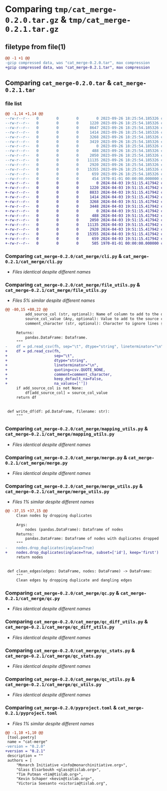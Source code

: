 # Comparing `tmp/cat_merge-0.2.0.tar.gz` & `tmp/cat_merge-0.2.1.tar.gz`

## filetype from file(1)

```diff
@@ -1 +1 @@
-gzip compressed data, was "cat_merge-0.2.0.tar", max compression
+gzip compressed data, was "cat_merge-0.2.1.tar", max compression
```

## Comparing `cat_merge-0.2.0.tar` & `cat_merge-0.2.1.tar`

### file list

```diff
@@ -1,14 +1,14 @@
--rw-r--r--   0        0        0        0 2023-09-26 18:25:54.185326 cat_merge-0.2.0/cat_merge/__init__.py
--rw-r--r--   0        0        0     1220 2023-09-26 18:25:54.185326 cat_merge-0.2.0/cat_merge/cli.py
--rw-r--r--   0        0        0     8647 2023-09-26 18:25:54.185326 cat_merge-0.2.0/cat_merge/file_utils.py
--rw-r--r--   0        0        0     1414 2023-09-26 18:25:54.185326 cat_merge-0.2.0/cat_merge/mapping_utils.py
--rw-r--r--   0        0        0     3268 2023-09-26 18:25:54.185326 cat_merge-0.2.0/cat_merge/merge.py
--rw-r--r--   0        0        0     3419 2023-09-26 18:25:54.185326 cat_merge-0.2.0/cat_merge/merge_utils.py
--rw-r--r--   0        0        0        0 2023-09-26 18:25:54.185326 cat_merge-0.2.0/cat_merge/model/__init__.py
--rw-r--r--   0        0        0      488 2023-09-26 18:25:54.185326 cat_merge-0.2.0/cat_merge/model/merged_kg.py
--rw-r--r--   0        0        0     2050 2023-09-26 18:25:54.185326 cat_merge-0.2.0/cat_merge/qc.py
--rw-r--r--   0        0        0    11135 2023-09-26 18:25:54.185326 cat_merge-0.2.0/cat_merge/qc_diff_utils.py
--rw-r--r--   0        0        0     2920 2023-09-26 18:25:54.185326 cat_merge-0.2.0/cat_merge/qc_stats.py
--rw-r--r--   0        0        0    15355 2023-09-26 18:25:54.185326 cat_merge-0.2.0/cat_merge/qc_utils.py
--rw-r--r--   0        0        0      659 2023-09-26 18:25:54.185326 cat_merge-0.2.0/pyproject.toml
--rw-r--r--   0        0        0      454 1970-01-01 00:00:00.000000 cat_merge-0.2.0/PKG-INFO
+-rw-r--r--   0        0        0        0 2024-04-03 19:51:15.417942 cat_merge-0.2.1/cat_merge/__init__.py
+-rw-r--r--   0        0        0     1220 2024-04-03 19:51:15.417942 cat_merge-0.2.1/cat_merge/cli.py
+-rw-r--r--   0        0        0     8833 2024-04-03 19:51:15.417942 cat_merge-0.2.1/cat_merge/file_utils.py
+-rw-r--r--   0        0        0     1414 2024-04-03 19:51:15.417942 cat_merge-0.2.1/cat_merge/mapping_utils.py
+-rw-r--r--   0        0        0     3268 2024-04-03 19:51:15.417942 cat_merge-0.2.1/cat_merge/merge.py
+-rw-r--r--   0        0        0     3448 2024-04-03 19:51:15.417942 cat_merge-0.2.1/cat_merge/merge_utils.py
+-rw-r--r--   0        0        0        0 2024-04-03 19:51:15.417942 cat_merge-0.2.1/cat_merge/model/__init__.py
+-rw-r--r--   0        0        0      488 2024-04-03 19:51:15.417942 cat_merge-0.2.1/cat_merge/model/merged_kg.py
+-rw-r--r--   0        0        0     2050 2024-04-03 19:51:15.417942 cat_merge-0.2.1/cat_merge/qc.py
+-rw-r--r--   0        0        0    11135 2024-04-03 19:51:15.417942 cat_merge-0.2.1/cat_merge/qc_diff_utils.py
+-rw-r--r--   0        0        0     2920 2024-04-03 19:51:15.417942 cat_merge-0.2.1/cat_merge/qc_stats.py
+-rw-r--r--   0        0        0    15355 2024-04-03 19:51:15.417942 cat_merge-0.2.1/cat_merge/qc_utils.py
+-rw-r--r--   0        0        0      659 2024-04-03 19:51:15.417942 cat_merge-0.2.1/pyproject.toml
+-rw-r--r--   0        0        0      505 1970-01-01 00:00:00.000000 cat_merge-0.2.1/PKG-INFO
```

### Comparing `cat_merge-0.2.0/cat_merge/cli.py` & `cat_merge-0.2.1/cat_merge/cli.py`

 * *Files identical despite different names*

### Comparing `cat_merge-0.2.0/cat_merge/file_utils.py` & `cat_merge-0.2.1/cat_merge/file_utils.py`

 * *Files 5% similar despite different names*

```diff
@@ -80,15 +80,22 @@
         add_source_col (str, optional): Name of column to add to the dataframe with the name of the file.
         source_col_value (Any, optional): Value to add to the source column.
         comment_character (str, optional): Character to ignore lines starting with, or anything after.
 
     Returns:
         pandas.DataFrame: Dataframe.
     """
-    df = pd.read_csv(fh, sep="\t", dtype="string", lineterminator="\n", quoting=csv.QUOTE_NONE, comment=comment_character)
+    df = pd.read_csv(fh,
+                     sep="\t",
+                     dtype="string",
+                     lineterminator="\n",
+                     quoting=csv.QUOTE_NONE,
+                     comment=comment_character,
+                     keep_default_na=False,
+                     na_values=[''])
     if add_source_col is not None:
         df[add_source_col] = source_col_value
     return df
 
 
 def write_df(df: pd.DataFrame, filename: str):
     """
```

### Comparing `cat_merge-0.2.0/cat_merge/mapping_utils.py` & `cat_merge-0.2.1/cat_merge/mapping_utils.py`

 * *Files identical despite different names*

### Comparing `cat_merge-0.2.0/cat_merge/merge.py` & `cat_merge-0.2.1/cat_merge/merge.py`

 * *Files identical despite different names*

### Comparing `cat_merge-0.2.0/cat_merge/merge_utils.py` & `cat_merge-0.2.1/cat_merge/merge_utils.py`

 * *Files 1% similar despite different names*

```diff
@@ -37,15 +37,15 @@
     Clean nodes by dropping duplicates
 
     Args:
         nodes (pandas.DataFrame): Dataframe of nodes
     Returns:
         pandas.DataFrame: Dataframe of nodes with duplicates dropped
     """
-    nodes.drop_duplicates(inplace=True)
+    nodes.drop_duplicates(inplace=True, subset=['id'], keep='first')
     return nodes
 
 
 def clean_edges(edges: DataFrame, nodes: DataFrame) -> DataFrame:
     """
     Clean edges by dropping duplicate and dangling edges
```

### Comparing `cat_merge-0.2.0/cat_merge/qc.py` & `cat_merge-0.2.1/cat_merge/qc.py`

 * *Files identical despite different names*

### Comparing `cat_merge-0.2.0/cat_merge/qc_diff_utils.py` & `cat_merge-0.2.1/cat_merge/qc_diff_utils.py`

 * *Files identical despite different names*

### Comparing `cat_merge-0.2.0/cat_merge/qc_stats.py` & `cat_merge-0.2.1/cat_merge/qc_stats.py`

 * *Files identical despite different names*

### Comparing `cat_merge-0.2.0/cat_merge/qc_utils.py` & `cat_merge-0.2.1/cat_merge/qc_utils.py`

 * *Files identical despite different names*

### Comparing `cat_merge-0.2.0/pyproject.toml` & `cat_merge-0.2.1/pyproject.toml`

 * *Files 1% similar despite different names*

```diff
@@ -1,10 +1,10 @@
 [tool.poetry]
 name = "cat-merge"
-version = "0.2.0"
+version = "0.2.1"
 description = ""
 authors = [
     "Monarch Initiative <info@monarchinitiative.org>",
     "Glass Elsarboukh <glass@tislab.org>",
     "Tim Putman <tim@tislab.org>",
     "Kevin Schaper <kevin@tislab.org>",
     "Victoria Soesanto <victoria@tislab.org",
```

